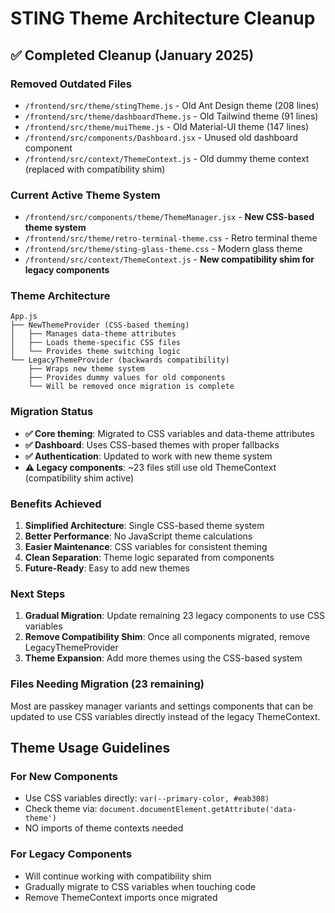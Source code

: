# STING Theme Architecture Cleanup

## ✅ Completed Cleanup (January 2025)

### **Removed Outdated Files**
- `/frontend/src/theme/stingTheme.js` - Old Ant Design theme (208 lines)
- `/frontend/src/theme/dashboardTheme.js` - Old Tailwind theme (91 lines)  
- `/frontend/src/theme/muiTheme.js` - Old Material-UI theme (147 lines)
- `/frontend/src/components/Dashboard.jsx` - Unused old dashboard component
- `/frontend/src/context/ThemeContext.js` - Old dummy theme context (replaced with compatibility shim)

### **Current Active Theme System**
- `/frontend/src/components/theme/ThemeManager.jsx` - **New CSS-based theme system**
- `/frontend/src/theme/retro-terminal-theme.css` - Retro terminal theme
- `/frontend/src/theme/sting-glass-theme.css` - Modern glass theme
- `/frontend/src/context/ThemeContext.js` - **New compatibility shim for legacy components**

### **Theme Architecture**
```
App.js
├── NewThemeProvider (CSS-based theming)
│   ├── Manages data-theme attributes
│   ├── Loads theme-specific CSS files
│   └── Provides theme switching logic
└── LegacyThemeProvider (backwards compatibility)
    ├── Wraps new theme system
    ├── Provides dummy values for old components  
    └── Will be removed once migration is complete
```

### **Migration Status**
- **✅ Core theming**: Migrated to CSS variables and data-theme attributes
- **✅ Dashboard**: Uses CSS-based themes with proper fallbacks
- **✅ Authentication**: Updated to work with new theme system
- **⚠️ Legacy components**: ~23 files still use old ThemeContext (compatibility shim active)

### **Benefits Achieved**
1. **Simplified Architecture**: Single CSS-based theme system
2. **Better Performance**: No JavaScript theme calculations
3. **Easier Maintenance**: CSS variables for consistent theming
4. **Clean Separation**: Theme logic separated from components
5. **Future-Ready**: Easy to add new themes

### **Next Steps**
1. **Gradual Migration**: Update remaining 23 legacy components to use CSS variables
2. **Remove Compatibility Shim**: Once all components migrated, remove LegacyThemeProvider
3. **Theme Expansion**: Add more themes using the CSS-based system

### **Files Needing Migration** (23 remaining)
Most are passkey manager variants and settings components that can be updated to use CSS variables directly instead of the legacy ThemeContext.

## Theme Usage Guidelines

### **For New Components**
- Use CSS variables directly: `var(--primary-color, #eab308)`
- Check theme via: `document.documentElement.getAttribute('data-theme')`
- NO imports of theme contexts needed

### **For Legacy Components**  
- Will continue working with compatibility shim
- Gradually migrate to CSS variables when touching code
- Remove ThemeContext imports once migrated